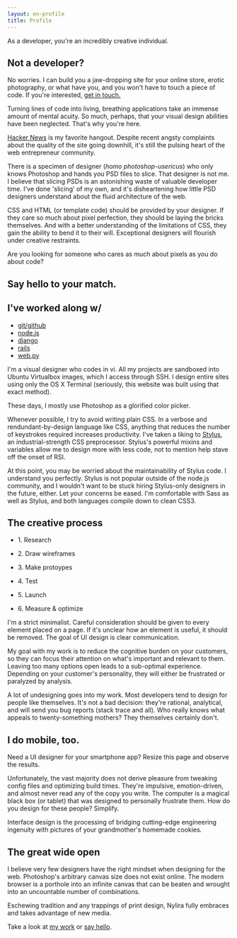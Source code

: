 ```yaml
---
layout: en-profile
title: Profile
---
```


As a developer, you're an incredibly creative individual. 

<aside>
  <h2>Not a developer?</h2>
  <p>No worries. I can build you a jaw-dropping site for your online store, erotic photography, or what have you, and you won't have to touch a piece of code. If you're interested, <a href='//nylira.com/en/contact'>get in touch.</a>
</aside>

Turning lines of code into living, breathing applications take an immense amount of mental acuity. So much, perhaps, that your visual design abilities have been neglected. That's why you're here.

<a href='//news.ycombinator.com'>Hacker News</a> is my favorite hangout. Despite recent angsty complaints about the quality of the site going downhill, it's still the pulsing heart of the web entrepreneur community.

There is a specimen of designer (*homo photoshop-usericus*) who only knows Photoshop and hands you PSD files to slice. That designer is not me. I believe that slicing PSDs is an astonishing waste of valuable developer time. I've done 'slicing' of my own, and it's disheartening how little PSD designers understand about the fluid architecture of the web.

CSS and HTML (or template code) should be provided by your designer. If they care so much about pixel perfection, they should be laying the bricks themselves. And with a better understanding of the limitations of CSS, they gain the ability to bend it to their will. Exceptional designers will flourish under creative restraints. 

Are you looking for someone who cares as much about pixels as you do about code? 

## Say hello to your match.

<aside>
  <h2>I've worked along w/</h2>
  <ul>
  <li><a href='//git-scm.com'>git/github</a>
  <li><a href='//nodejs.com'>node.js</a>
  <li><a href='//djangoproject.com'>django</a>
  <li><a href='//rubyonrails.org'>rails</a>
  <li><a href='//webpy.org'>web.py</a>
  </ul>
</aside>

I'm a visual designer who codes in vi. All my projects are sandboxed into Ubuntu Virtualbox images, which I access through SSH. I design entire sites using only the OS X Terminal (seriously, this website was built using that exact method).

These days, I mostly use Photoshop as a glorified color picker.

Whenever possible, I try to avoid writing plain CSS. In a verbose and rendundant-by-design language like CSS, anything that reduces the number of keystrokes required increases productivity. I've taken a liking to [Stylus](http://learnboost.github.com/stylus/), an industrial-strength CSS preprocessor. Stylus's powerful mixins and variables allow me to design more with less code, not to mention help stave off the onset of RSI.

At this point, you may be worried about the maintainability of Stylus code. I understand you perfectly. Stylus is not popular outside of the node.js community, and I wouldn't want to be stuck hiring Stylus-only designers in the future, either. Let your concerns be eased. I'm comfortable with Sass as well as Stylus, and both languages compile down to clean CSS3.

## The creative process

<ul class='process'>
  <li><p>1. Research
  <li><p>2. Draw wireframes
  <li><p>3. Make protoypes
  <li><p>4. Test
  <li><p>5. Launch
  <li><p>6. Measure &amp; optimize
</ul>

I'm a strict minimalist. Careful consideration should be given to every element placed on a page. If it's unclear how an element is useful, it should be removed. The goal of UI design is clear communication. 

My goal with my work is to reduce the cognitive burden on your customers, so they can focus their attention on what's important and relevant to them. Leaving too many options open leads to a sub-optimal experience. Depending on your customer's personality, they will either be frustrated or paralyzed by analysis.

A lot of undesigning goes into my work. Most developers tend to design for people like themselves. It's not a bad decision: they're rational, analytical, and will send you bug reports (stack trace and all). Who really knows what appeals to twenty-something mothers? They themselves certainly don't.

<aside>
  <h2>I do mobile, too.</h2>
  <p>Need a UI designer for your smartphone app? Resize this page and observe the results.</p>
</aside>

Unfortunately, the vast majority does not derive pleasure from tweaking config files and optimizing build times. They're impulsive, emotion-driven, and almost never read any of the copy you write. The computer is a magical black box (or tablet) that was designed to personally frustrate them. How do you design for these people? Simplify.

Interface design is the processing of bridging cutting-edge engineering ingenuity with pictures of your grandmother's homemade cookies.

## The great wide open

I believe very few designers have the right mindset when designing for the web. Photoshop's arbitrary canvas size does not exist online. The modern browser is a porthole into an infinite canvas that can be beaten and wrought into an uncountable number of combinations.

Eschewing tradition and any trappings of print design, Nylira fully embraces and takes advantage of new media.

Take a look at [my work](/en/projects) or [say hello](/en/contact).
